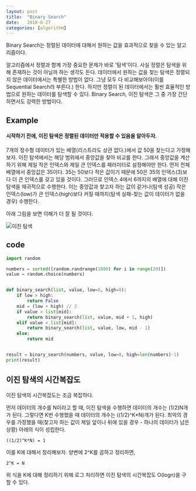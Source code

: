 ```yaml
---
layout: post
title:  "Binary Search"
date:   2018-6-27
categories: [algorithm]
---
```


<p class="intro"><span class="dropcap">B</span>inary Search는 정렬된 데이터에 대해서 원하는 값을 효과적으로 찾을 수 있는 알고리즘이다.</p>

알고리즘에서 정렬과 함께 가장 중요한 문제가 바로 '탐색'이다. 사실 정렬은 탐색을 위해 존재하는 것이 아닐까 하는 생각도 든다. 데이터에서 원하는 값을 찾는 탐색은 정렬되지 않은 데이터에서는 특별한 방법이 없다. 그냥 모두 다 비교해보아야(이를 Sequential Search라 부른다.) 한다. 하지만 정렬이 된 데이터에서는 훨씬 효율적인 방법으로 원하는 데이터를 탐색할 수 있다. Binary Search, 이진 탐색은 그 중 가장 간단하면서도 강력한 방법이다.

## Example

#### 시작하기 전에, 이진 탐색은 정렬된 데이터만 적용할 수 있음을 알아두자.

7개의 정수형 데이터가 있는 배열(리스트라도 상관 없다.)에서 값 50을 찾는다고 가정해보자. 이진 탐색에서는 해당 범위에서 중앙값을 찾아 비교를 한다. 그래서 중앙값을 계산하기 위해 제일 작은 인덱스와 제일 큰 인덱스를 패러미터로 설정해야만 한다. 먼저 전체 배열에서 중앙값은 35이다. 35는 50보다 작은 값이기 때문에 50은 35의 인덱스(3)보다 더 큰 인덱스를 갖고 있을 것이다. 그러므로 인덱스 4에서 6까지의 배열에 대해 이진 탐색을 재귀적으로 수행한다. 이는 중앙값과 찾고자 하는 값이 같거나(탐색 성공) 작은 인덱스(low)가 큰 인덱스(high)보다 커질 때까지(탐색 실패-찾는 값이 데이터가 없을 경우) 수행한다.

아래 그림을 보면 이해가 더 잘 될 것이다.

![이진 탐색](http://www.codenuclear.com/wp-content/uploads/2017/07/Binary_Search.jpg)

## code

```python
import random

numbers = sorted([random.randrange(1000) for i in range(20)])
value = random.choice(numbers)


def binary_search(list, value, low=0, high=0):
    if low > high:
        return False
    mid = (low + high) // 2
    if value > list[mid]:
        return binary_search(list, value, mid + 1, high)
    elif value < list[mid]:
        return binary_search(list, value, low, mid - 1)
    else:
        return mid


result = binary_search(numbers, value, low=0, high=len(numbers)-1)
print(result)
```

## 이진 탐색의 시간복잡도

이진 탐색의 시간복잡도는 조금 복잡하다.

먼저 데이터의 개수를 N이라고 할 때, 이진 탐색을 수행하면 데이터의 개수는 (1/2)N개가 된다. 그렇다면 K번 수행했을 때 데이터의 개수는 ((1/2)^K*N)개가 된다. 최악의 경우를 가정했을 때(찾고자 하는 값이 제일 앞이나 뒤에 있을 경우 - 하나의 데이터가 남은 상황) 아래의 식이 성립한다.

```
((1/2)^K*N) = 1
```

이를 K에 대해서 정리해보자. 양변에 2^K를 곱하고 정리하면,

```
2^K = N
```

위 식을 K에 대해 정리하기 위해 로그 처리하면 이진 탐색의 시간복잡도 O(logn)을 구할 수 있다.

